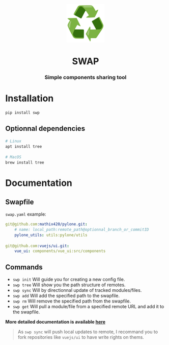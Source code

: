 <p align="center"><img height="120px" width="120px" src="docs/logo.png"></p>
<h1 align="center">SWAP</h1>
<h3 align="center">Simple components sharing tool</h3>


# Installation

```bash
pip install swp
```

## Optionnal dependencies

```bash
# Linux
apt install tree

# MacOS
brew install tree
```

# Documentation

## Swapfile

`swap.yaml` example:
```yaml
git@github.com:mathix420/pylone.git:
    # name: local_path:remote_path@optionnal_branch_or_commitID
    pylone_utils: utils:pylone/utils

git@github.com:vuejs/ui.git:
    vue_ui: components/vue_ui:src/components
```


## Commands

- `swp init` Will guide you for creating a new config file.
- `swp tree` Will show you the path structure of remotes.
- `swp sync` Will by directionnal update of tracked modules/files.
- `swp add` Will add the specified path to the swapfile.
- `swp rm` Will remove the specified path from the swapfile.
- `swp get` Will pull a module/file from a specified remote URL and add it to the swapfile.

**More detailed documentation is available [here](/docs/guide.md)**

> As `swp sync` will push local updates to remote, I recommand you to fork repositories like `vuejs/ui` to have write rights on thems.